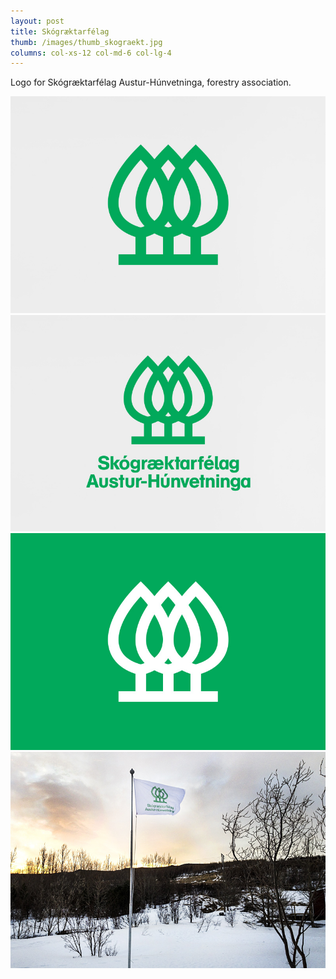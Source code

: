 ```yaml
---
layout: post
title: Skógræktarfélag
thumb: /images/thumb_skograekt.jpg
columns: col-xs-12 col-md-6 col-lg-4
---
```


Logo for Skógræktarfélag Austur-Húnvetninga, forestry association.

<!--more-->

<div><img src="/images/skograekt1.jpg" alt="Skógræktarfélag Austur-Húnvetninga"></div>

<div><img src="/images/skograekt2.jpg" class="m" alt="Skógræktarfélag Austur-Húnvetninga"></div>

<div><img src="/images/skograekt3.jpg" class="m" alt="Skógræktarfélag Austur-Húnvetninga"></div>

<div><img src="/images/skograekt4.jpg" class="m" alt="Skógræktarfélag Austur-Húnvetninga"></div>
